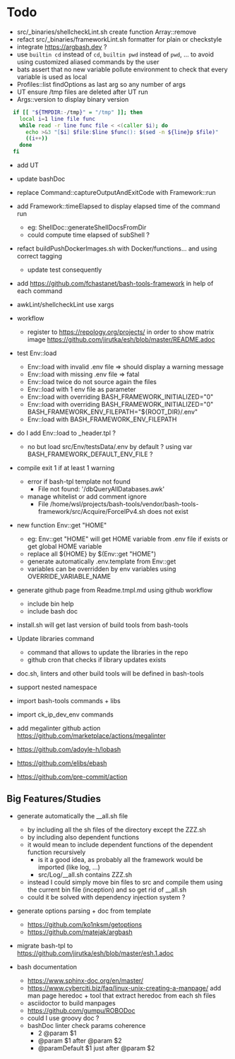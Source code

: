 # Todo

- src/\_binaries/shellcheckLint.sh create function Array::remove
- refact src/\_binaries/frameworkLint.sh formatter for plain or checkstyle
- integrate <https://argbash.dev> ?
- use `builtin cd` instead of `cd`, `builtin pwd` instead of `pwd`, ... to avoid
  using customized aliased commands by the user
- bats assert that no new variable pollute environment to check that every
  variable is used as local
- Profiles::list findOptions as last arg so any number of args
- UT ensure /tmp files are deleted after UT run
- Args::version to display binary version

```bash
  if [[ "${TMPDIR:-/tmp}" = "/tmp" ]]; then
    local i=1 line file func
    while read -r line func file < <(caller $i); do
      echo >&3 "[$i] $file:$line $func(): $(sed -n ${line}p $file)"
      ((i++))
    done
  fi
```

- add UT
- update bashDoc
- replace Command::captureOutputAndExitCode with Framework::run
- add Framework::timeElapsed to display elapsed time of the command run
  - eg: ShellDoc::generateShellDocsFromDir
  - could compute time elapsed of subShell ?
- refact buildPushDockerImages.sh with Docker/functions... and using correct
  tagging
  - update test consequently
- add <https://github.com/fchastanet/bash-tools-framework> in help of each
  command
- awkLint/shellcheckLint use xargs
- workflow
  - register to <https://repology.org/projects/> in order to show matrix image
    <https://github.com/jirutka/esh/blob/master/README.adoc>
- test Env::load
  - Env::load with invalid .env file => should display a warning message
  - Env::load with missing .env file => fatal
  - Env::load twice do not source again the files
  - Env::load with 1 env file as parameter
  - Env::load with overriding BASH_FRAMEWORK_INITIALIZED="0"
  - Env::load with overriding BASH_FRAMEWORK_INITIALIZED="0"
    BASH_FRAMEWORK_ENV_FILEPATH="${ROOT_DIR}/.env"
  - Env::load with BASH_FRAMEWORK_ENV_FILEPATH
- do I add Env::load to \_header.tpl ?
  - no but load src/Env/testsData/.env by default ? using var
    BASH_FRAMEWORK_DEFAULT_ENV_FILE ?
- compile exit 1 if at least 1 warning
  - error if bash-tpl template not found
    - File not found: '/dbQueryAllDatabases.awk'
  - manage whitelist or add comment ignore
    - File
      /home/wsl/projects/bash-tools/vendor/bash-tools-framework/src/Acquire/ForceIPv4.sh
      does not exist
- new function Env::get "HOME"

  - eg: Env::get "HOME" will get HOME variable from .env file if exists or get
    global HOME variable
  - replace all ${HOME} by $(Env::get "HOME")
  - generate automatically .env.template from Env::get
  - variables can be overridden by env variables using OVERRIDE_VARIABLE_NAME

- generate github page from Readme.tmpl.md using github workflow
  - include bin help
  - include bash doc
- install.sh will get last version of build tools from bash-tools
- Update libraries command

  - command that allows to update the libraries in the repo
  - github cron that checks if library updates exists

- doc.sh, linters and other build tools will be defined in bash-tools
- support nested namespace
- import bash-tools commands + libs
- import ck_ip_dev_env commands
- add megalinter github action
  <https://github.com/marketplace/actions/megalinter>
- <https://github.com/adoyle-h/lobash>
- <https://github.com/elibs/ebash>
- <https://github.com/pre-commit/action>

## Big Features/Studies

- generate automatically the \_\_all.sh file

  - by including all the sh files of the directory except the ZZZ.sh
  - by including also dependent functions
  - it would mean to include dependent functions of the dependent function
    recursively
    - is it a good idea, as probably all the framework would be imported (like
      log, ...)
    - src/Log/\_\_all.sh contains ZZZ.sh
  - instead I could simply move bin files to src and compile them using the
    current bin file (inception) and so get rid of \_\_all.sh
  - could it be solved with dependency injection system ?

- generate options parsing + doc from template

  - <https://github.com/ko1nksm/getoptions>
  - <https://github.com/matejak/argbash>

- migrate bash-tpl to <https://github.com/jirutka/esh/blob/master/esh.1.adoc>

- bash documentation
  - <https://www.sphinx-doc.org/en/master/>
  - <https://www.cyberciti.biz/faq/linux-unix-creating-a-manpage/> add man page
    heredoc + tool that extract heredoc from each sh files
  - asciidoctor to build manpages
  - <https://github.com/gumpu/ROBODoc>
  - could I use groovy doc ?
  - bashDoc linter check params coherence
    - 2 @param $1
    - @param $1 after @param $2
    - @paramDefault $1 just after @param $2
